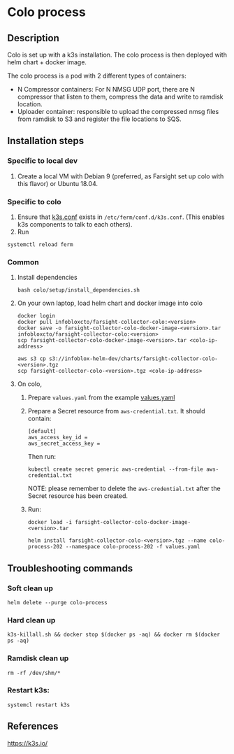 # Colo process
## Description
Colo is set up with a k3s installation. The colo process is then deployed with helm chart + docker image.

The colo process is a pod with 2 different types of containers:
- N Compressor containers: For N NMSG UDP port, there are N compressor that listen to them, compress the data and write to ramdisk location.
- Uploader container: responsible to upload the compressed nmsg files from ramdisk to S3 and register the file locations to SQS.

## Installation steps
### Specific to local dev
1. Create a local VM with Debian 9 (preferred, as Farsight set up colo with this flavor) or Ubuntu 18.04.

### Specific to colo
1. Ensure that [k3s.conf](./etc/ferm/conf.d/k3s.conf) exists in `/etc/ferm/conf.d/k3s.conf`. (This enables k3s components to talk to each others).
1. Run
```
systemctl reload ferm
```

### Common
1. Install dependencies
    ```
    bash colo/setup/install_dependencies.sh
    ```
1. On your own laptop, load helm chart and docker image into colo
    ```
    docker login
    docker pull infobloxcto/farsight-collector-colo:<version>
    docker save -o farsight-collector-colo-docker-image-<version>.tar infobloxcto/farsight-collector-colo:<version>
    scp farsight-collector-colo-docker-image-<version>.tar <colo-ip-address>

    aws s3 cp s3://infoblox-helm-dev/charts/farsight-collector-colo-<version>.tgz
    scp farsight-collector-colo-<version>.tgz <colo-ip-address>
    ```

1. On colo,
    1. Prepare `values.yaml` from the example [values.yaml](./charts/farsight-collector-colo/values.yaml)

    1. Prepare a Secret resource from `aws-credential.txt`. It should contain:
        ```
        [default]
        aws_access_key_id =
        aws_secret_access_key =
        ```

        Then run:
        ```
        kubectl create secret generic aws-credential --from-file aws-credential.txt
        ```

        NOTE: please remember to delete the `aws-credential.txt` after the Secret resource has been created.

    1. Run:
        ```
        docker load -i farsight-collector-colo-docker-image-<version>.tar

        helm install farsight-collector-colo-<version>.tgz --name colo-process-202 --namespace colo-process-202 -f values.yaml
        ```

## Troubleshooting commands
### Soft clean up
```
helm delete --purge colo-process
```

### Hard clean up
```
k3s-killall.sh && docker stop $(docker ps -aq) && docker rm $(docker ps -aq)
```

### Ramdisk clean up
```
rm -rf /dev/shm/*
```

### Restart k3s:
```
systemcl restart k3s
```

## References
https://k3s.io/
